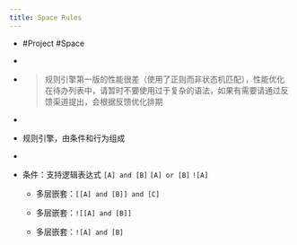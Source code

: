```yaml
---
title: Space Rules
---
```


- #Project #Space

- 

- > 规则引擎第一版的性能很差（使用了正则而非状态机匹配），性能优化在待办列表中，请暂时不要使用过于复杂的语法，如果有需要请通过反馈渠道提出，会根据反馈优化排期

- 

- 规则引擎，由条件和行为组成

- 

- 条件：支持逻辑表达式 `[A] and [B]` `[A] or [B]` `![A]`
	 - 多层嵌套：`[[A] and [B]] and [C]`

	 - 多层嵌套：`![[A] and [B]]`

	 - 多层嵌套：`![A] and [B]`
